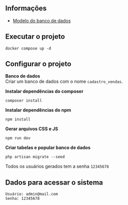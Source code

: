 ## Informações
- [Modelo do banco de dados](https://dbdiagram.io/d/6340d498f0018a1c5fbd49f5)

## Executar o projeto
```
docker compose up -d
```

## Configurar o projeto
**Banco de dados**  
Criar um banco de dados com o nome `cadastro_vendas`.

**Instalar dependências do composer**
```
composer install
```

**Instalar dependências do npm**
```
npm install
```

**Gerar arquivos CSS e JS**
```
npm run dev
```

**Criar tabelas e popular banco de dados**
```
php artisan migrate --seed
```
Todos os usuários gerados tem a senha `12345678`

## Dados para acessar o sistema
```
Usuário: admin@mail.com
Senha: 12345678
```
